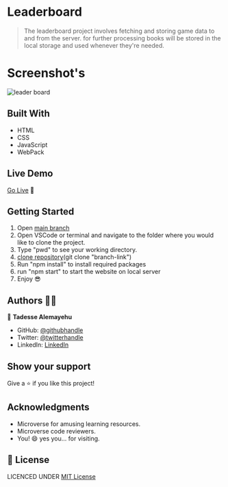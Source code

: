 # Leaderboard

> The leaderboard project involves fetching and storing game data to and from the server. for further processing books will be stored in the local storage and used whenever they're needed.

# Screenshot's

![leader board](https://user-images.githubusercontent.com/69077061/162072545-b8929b41-02bd-400b-a05d-07ace1a1fbe4.PNG)

## Built With

- HTML
- CSS
- JavaScript
- WebPack

## Live Demo

[Go Live](https://tadesse-alemayehu.github.io/Leaderboard/) 🙂

## Getting Started

1. Open [main branch](https://github.com/Tadesse-Alemayehu/Leaderboard)
2. Open VSCode or terminal and navigate to the folder where you would like to clone the project.
3. Type "pwd" to see your working directory.
4. [clone repository](https://github.com/Tadesse-Alemayehu/Leaderboard)(git clone "branch-link")
5. Run "npm install" to install required packages
6. run "npm start" to start the website on local server
7. Enjoy 😎

## Authors 👱‍♂️

👤 **Tadesse Alemayehu**

- GitHub: [@githubhandle](https://github.com/Tadesse-Alemayehu)
- Twitter: [@twitterhandle](https://twitter.com/TadesseWebDev)
- LinkedIn: [LinkedIn](https://www.linkedin.com/in/tadesse-alemayehu-60141a221/)

## Show your support

Give a ⭐️ if you like this project!

## Acknowledgments

- Microverse for amusing learning resources.
- Microverse code reviewers.
- You! 😄 yes you... for visiting.

## 📝 License

LICENCED UNDER [MIT License](LICENSE)
